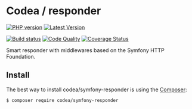 # Codea / responder

[![PHP version](https://img.shields.io/packagist/php-v/codea/symfony-responder?style=flat-square)](http://php.net)
[![Latest Version](https://img.shields.io/packagist/v/codea/symfony-responder?style=flat-square)](https://packagist.org/packages/codea/symfony-responder)

[![Build status](https://img.shields.io/github/workflow/status/codea/symfony-responder/Tests?style=flat-square)](https://github.com/codea/symfony-responder/actions?query=workflow%3ATests)
[![Code Quality](https://img.shields.io/scrutinizer/quality/g/codea/symfony-responder?style=flat-square)](https://scrutinizer-ci.com/g/codea/symfony-responder/?branch=master)
[![Coverage Status](https://img.shields.io/coveralls/github/codea/symfony-responder?style=flat-square)](https://coveralls.io/github/codea/symfony-responder?branch=master)

Smart responder with middlewares based on the Symfony HTTP Foundation.

Install
------------

The best way to install codea/symfony-responder is using the [Composer](http://getcomposer.org/):

```sh
$ composer require codea/symfony-responder
```
